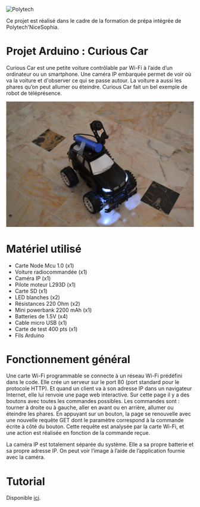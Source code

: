 ![Polytech](http://www.polytechnice.fr/jahia/jsp/jahia/templates/inc/img/polytech_nice-sophia.png)

Ce projet est réalisé dans le cadre de la formation de prépa intégrée de Polytech'NiceSophia.

# Projet Arduino : Curious Car

Curious Car est une petite voiture contrôlable par Wi-Fi à l’aide d’un ordinateur ou un smartphone. Une caméra IP embarquée permet de voir où va la voiture et d'observer ce qui se passe autour. La voiture a aussi les phares qu’on peut allumer ou éteindre. Curious Car fait un bel exemple de robot de téléprésence.

<img src="https://github.com/Livelinndy/PeiP2_Arduino_CuriousCar/blob/master/images/Result.JPG" width="600">

# Matériel utilisé

* Carte Node Mcu 1.0 (x1)
* Voiture radiocommandée (x1)
* Caméra IP (x1)
* Pilote moteur L293D (x1)
* Carte SD (x1)
* LED blanches (x2)
* Résistances 220 Ohm (x2)
* Mini powerbank 2200 mAh (x1)
* Batteries de 1.5V (x4)
* Cable micro USB (x1)
* Carte de test 400 pts (x1)
* Fils Arduino

# Fonctionnement général

Une carte Wi-Fi programmable se connecte à un réseau Wi-Fi prédéfini dans le code. Elle crée un serveur sur le port 80 (port standard pour le protocole HTTP). Et quand un client va à son adresse IP dans un navigateur Internet, elle lui renvoie une page web interactive. Sur cette page il y a des boutons avec toutes les commandes possibles. Les commandes sont : tourner à droite ou à gauche, aller en avant ou en arrière, allumer ou éteindre les phares. En appuyant sur un bouton, la page se renouvelle avec une nouvelle requête GET dont le paramètre correspond à la commande écrite à côté du bouton. Cette requête est analysée par la carte Wi-Fi, et une action est réalisée en fonction de la commande reçue.

La caméra IP est totalement séparée du système. Elle a sa propre batterie et sa propre adresse IP. On peut voir l’image à l’aide de l’application fournie avec la caméra.

# Tutorial

Disponible [ici](https://github.com/Livelinndy/PeiP2_Arduino_CuriousCar/blob/master/tutorial/fr.md).
